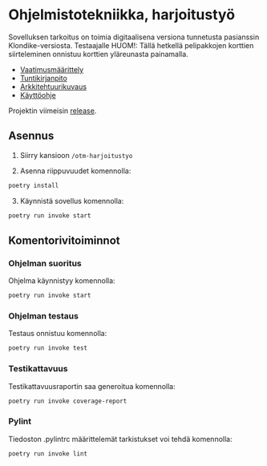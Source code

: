 # Ohjelmistotekniikka, harjoitustyö

Sovelluksen tarkoitus on toimia digitaalisena versiona tunnetusta pasianssin Klondike-versiosta.
Testaajalle HUOM!: Tällä hetkellä pelipakkojen korttien siirteleminen onnistuu korttien yläreunasta painamalla.

- [Vaatimusmäärittely](./otm-harjoitustyo/dokumentaatio/vaatimusmaarittely.md)
- [Tuntikirjanpito](./otm-harjoitustyo/dokumentaatio/tuntikirjanpito.md)
- [Arkkitehtuurikuvaus](./otm-harjoitustyo/dokumentaatio/arkkitehtuuri.md)
- [Käyttöohje](./otm-harjoitustyo/dokumentaatio/kayttoohje.md)

Projektin viimeisin [release](https://github.com/mikeessi/ot--harjoitustyo/releases).

## Asennus

1. Siirry kansioon `/otm-harjoitustyo`

2. Asenna riippuvuudet komennolla:

```bash
poetry install
```

3. Käynnistä sovellus komennolla:

```bash
poetry run invoke start
```

## Komentorivitoiminnot

### Ohjelman suoritus

Ohjelma käynnistyy komennolla:

```bash
poetry run invoke start
```

### Ohjelman testaus

Testaus onnistuu komennolla:

```bash
poetry run invoke test
```

### Testikattavuus

Testikattavuusraportin saa generoitua komennolla:

```bash
poetry run invoke coverage-report
```

### Pylint

Tiedoston .pylintrc määrittelemät tarkistukset voi tehdä komennolla:

```bash
poetry run invoke lint
```
